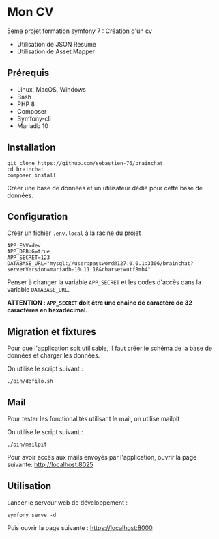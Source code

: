 # Mon CV

5eme projet formation symfony 7 : Création d'un cv

- Utilisation de JSON Resume
- Utilisation de Asset Mapper

## Prérequis

- Linux, MacOS, Windows
- Bash
- PHP 8
- Composer
- Symfony-cli
- Mariadb 10

## Installation

```
git clone https://github.com/sebastien-76/brainchat
cd brainchat
composer install

```
Créer une base de données et un utilisateur dédié pour cette base de données.

## Configuration

Créer un fichier `.env.local` à la racine du projet

```
APP_ENV=dev
APP_DEBUG=true
APP_SECRET=123
DATABASE_URL="mysql://user:password@127.0.0.1:3306/brainchat?serverVersion=mariadb-10.11.18&charset=utf8mb4"
```

Penser  à changer la variable `APP_SECRET` et les codes d'accès dans la variable `DATABASE_URL`.

**ATTENTION : `APP_SECRET` doit être une chaîne de caractère de 32 caractères en hexadécimal.**

## Migration et fixtures

Pour que l'application soit utilisable, il faut créer le schéma de la base de données et charger les données.

On utilise le script suivant :

```
./bin/dofilo.sh
```

## Mail
Pour tester les fonctionalités utilisant le mail, on utilise mailpit

On utilise le script suivant :

```
./bin/mailpit
```

Pour avoir accès aux mails envoyés par l'application, ouvrir la page suivante: [http://localhost:8025](http://localhost:8025)


## Utilisation
Lancer le serveur web de développement :

```
symfony serve -d
```

Puis ouvrir la page suivante : [https://localhost:8000](https://localhost:8000)